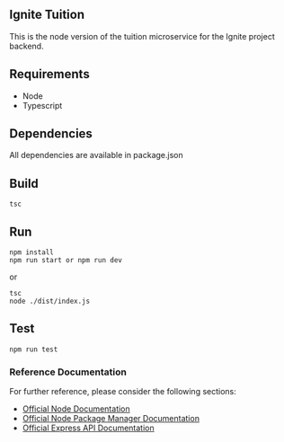 ## Ignite Tuition

This is the node version of the tuition microservice for the Ignite project backend.

## Requirements

- Node
- Typescript

## Dependencies

All dependencies are available in package.json

## Build

```
tsc
```

## Run

```
npm install
npm run start or npm run dev
```

or

```
tsc
node ./dist/index.js
```

## Test

```
npm run test
```

### Reference Documentation

For further reference, please consider the following sections:

- [Official Node Documentation](https://nodejs.org/en/docs)
- [Official Node Package Manager Documentation](https://docs.npmjs.com/)
- [Official Express API Documentation](https://expressjs.com/en/5x/api.html)
